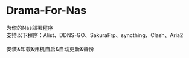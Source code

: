 # Drama-For-Nas
为你的Nas部署程序
</br>支持以下程序：Alist、DDNS-GO、SakuraFrp、syncthing、Clash、Aria2</br>
</br>安装&卸载&开机自启&自动更新&备份</br>
